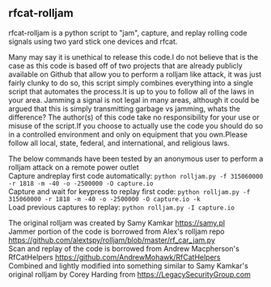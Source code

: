 rfcat-rolljam
-------------
rfcat-rolljam is a python script to "jam", capture, and replay rolling code signals using two yard stick one devices and rfcat.  
  
Many may say it is unethical to release this code.I do not believe that is the case as this code is based off of two projects
that are already publicly available on Github that allow you to perform a rolljam like attack, it was just fairly clunky to do so,
this script simply combines everything into a single script that automates the process.It is up to you to follow all of the laws in your area.
Jamming a signal is not legal in many areas, although it could be argued that this is simply transmitting garbage vs jamming, whats the difference?
The author(s) of this code take no responsibility for your use or misuse of the script.If you choose to actually use the code you should do so in
a controlled environment and only on equipment that you own.Please follow all local, state, federal, and international, and religious laws.  
  
The below commands have been tested by an anonymous user to perform a rolljam attack on a remote power outlet  
Capture andreplay first code automatically: `python rolljam.py -f 315060000 -r 1818 -m -40 -o -2500000 -O capture.io`  
Capture and wait for keypress to replay first code: `python rolljam.py -f 315060000 -r 1818 -m -40 -o -2500000 -O capture.io -k`  
Load previous captures to replay: `python rolljam.py -I capture.io`  
  
The original rolljam was created by Samy Kamkar https://samy.pl  
Jammer portion of the code is borrowed from Alex's rolljam repo https://github.com/alextspy/rolljam/blob/master/rf_car_jam.py  
Scan and replay of the code is borrowed from Andrew Macpherson's RfCatHelpers https://github.com/AndrewMohawk/RfCatHelpers  
Combined and lightly modified into something similar to Samy Kamkar's original rolljam by Corey Harding from https://LegacySecurityGroup.com  
